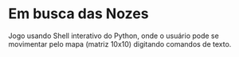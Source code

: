 # Em busca das Nozes
Jogo usando Shell interativo do Python, onde o usuário pode se movimentar pelo mapa (matriz 10x10) digitando comandos de texto.
